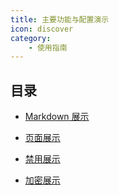 ```yaml
---
title: 主要功能与配置演示
icon: discover
category:
    - 使用指南
---
```


## 目录

-   [Markdown 展示](markdown.md)

-   [页面展示](page.md)

-   [禁用展示](disable.md)

-   [加密展示](encrypt.md)
